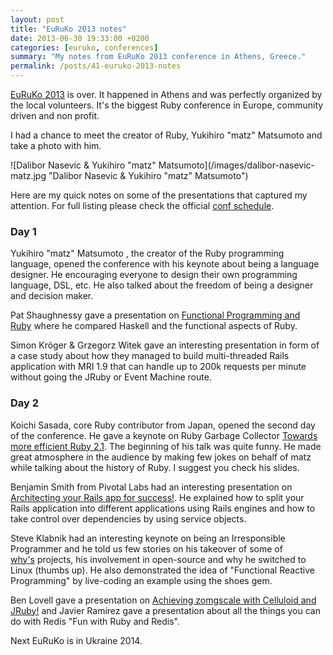 ```yaml
---
layout: post
title: "EuRuKo 2013 notes"
date: 2013-06-30 19:33:00 +0200
categories: [euruko, conferences]
summary: "My notes from EuRuKo 2013 conference in Athens, Greece."
permalink: /posts/41-euruko-2013-notes
---
```


[EuRuKo 2013](http://euruko2013.org/ "EuRuKo 2013") is over. It happened in Athens and was perfectly organized by the local volunteers. It's the biggest Ruby conference in Europe, community driven and non profit.

I had a chance to meet the creator of Ruby, Yukihiro "matz" Matsumoto and take a photo with him.

![Dalibor Nasevic & Yukihiro "matz" Matsumoto](/images/dalibor-nasevic-matz.jpg "Dalibor Nasevic & Yukihiro "matz" Matsumoto")

Here are my quick notes on some of the presentations that captured my attention. For full listing please check the official [conf schedule](http://euruko2013.org/schedule/ "EuRuKo 2013 schedule").

### Day 1

Yukihiro "matz" Matsumoto , the creator of the Ruby programming language, opened the conference with his keynote about being a language designer. He encouraging everyone to design their own programming language, DSL, etc. He also talked about the freedom of being a designer and decision maker.

Pat Shaughnessy gave a presentation on [Functional Programming and Ruby](https://speakerdeck.com/pat_shaughnessy/functional-programming-and-ruby "Functional Programming and Ruby") where he compared Haskell and the functional aspects of Ruby.

Simon Kröger & Grzegorz Witek gave an interesting presentation in form of a case study about how they managed to build multi-threaded Rails application with MRI 1.9 that can handle up to 200k requests per minute without going the JRuby or Event Machine route.

### Day 2

Koichi Sasada, core Ruby contributor from Japan, opened the second day of the conference. He gave a keynote on Ruby Garbage Collector [Towards more efficient Ruby 2.1](http://www.atdot.net/~ko1/activities/Euruko2013-ko1.pdf "Towards more efficient Ruby 2.1"). The beginning of his talk was quite funny. He made great atmosphere in the audience by making few jokes on behalf of matz while talking about the history of Ruby. I suggest you check his slides.

Benjamin Smith from Pivotal Labs had an interesting presentation on [Architecting your Rails app for success!](https://speakerdeck.com/benjaminleesmith/architecting-your-rails-app-for-success-euruko-2013 "Architecting your Rails app for success!"). He explained how to split your Rails application into different applications using Rails engines and how to take control over dependencies by using service objects. 

Steve Klabnik had an interesting keynote on being an Irresponsible Programmer and he told us few stories on his takeover of some of [why's](http://en.wikipedia.org/wiki/Why_the_lucky_stiff "why the lucky stiff") projects, his involvement in open-source and why he switched to Linux (thumbs up). He also demonstrated the idea of "Functional Reactive Programming" by live-coding an example using the shoes gem.

Ben Lovell gave a presentation on [Achieving zomgscale with Celluloid and JRuby!](https://speakerdeck.com/benlovell/achieving-zomgscale-with-celluloid-and-jruby "Achieving zomgscale with Celluloid and JRuby!") and Javier Ramírez gave a presentation about all the things you can do with Redis "Fun with Ruby and Redis".

Next EuRuKo is in Ukraine 2014.
